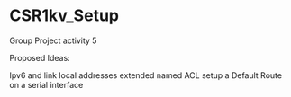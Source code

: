 # CSR1kv_Setup
Group Project activity 5

Proposed Ideas:

Ipv6 and link local addresses
extended named ACL
setup a Default Route on a serial interface
